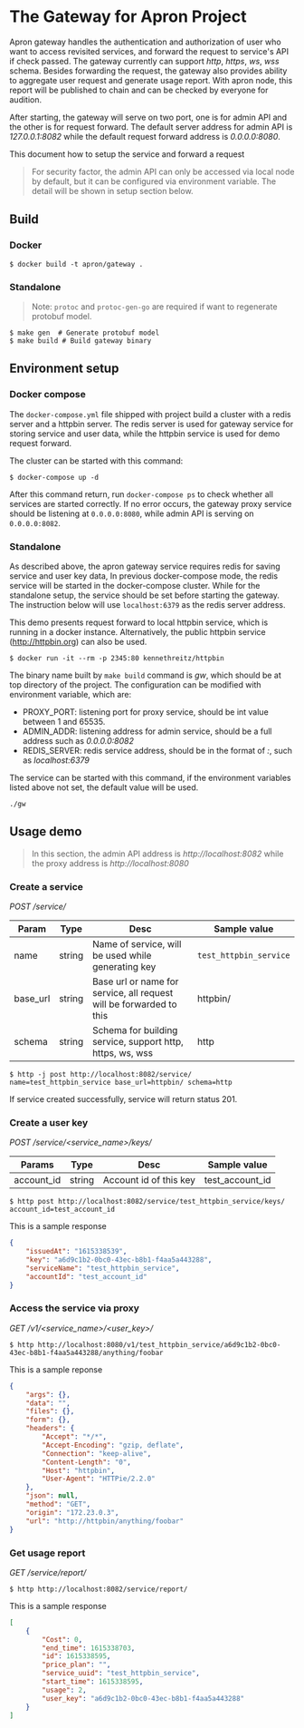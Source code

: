 

# The Gateway for Apron Project

Apron gateway handles the authentication and authorization of user who want to access revisited services,
and forward the request to service's API if check passed.
The gateway currently can support *http*, *https*, *ws*, *wss* schema.
Besides forwarding the request, the gateway also provides ability to aggregate user request and generate usage report.
With apron node, this report will be published to chain and can be checked by everyone for audition.

After starting, the gateway will serve on two port,
one is for admin API and the other is for request forward.
The default server address for admin API is *127.0.0.1:8082*
while the default request forward address is *0.0.0.0:8080*.

This document how to setup the service and forward a request

> For security factor, the admin API can only be accessed via local node by default, 
> but it can be configured via environment variable. The detail will be shown in setup section below.

## Build

### Docker

```shell
$ docker build -t apron/gateway .
```

### Standalone

> Note: `protoc` and `protoc-gen-go` are required if want to regenerate protobuf model.

```shell
$ make gen  # Generate protobuf model
$ make build # Build gateway binary
```

## Environment setup

### Docker compose

The `docker-compose.yml` file shipped with project build a cluster with a redis server and a httpbin server.
The redis server is used for gateway service for storing service and user data,
while the httpbin service is used for demo request forward.

The cluster can be started with this command:
```shell
$ docker-compose up -d
```

After this command return, run `docker-compose ps` to check whether all services are started correctly.
If no error occurs, the gateway proxy service should be listening at `0.0.0.0:8080`,
while admin API is serving on `0.0.0.0:8082`.

### Standalone

As described above, the apron gateway service requires redis for saving service and user key data,
In previous docker-compose mode, the redis service will be started in the docker-compose cluster.
While for the standalone setup, the service should be set before starting the gateway.
The instruction below will use `localhost:6379` as the redis server address.

This demo presents request forward to local httpbin service, which is running in a docker instance.
Alternatively, the public httpbin service (http://httpbin.org) can also be used.

```shell
$ docker run -it --rm -p 2345:80 kennethreitz/httpbin
```

The binary name built by `make build` command is *gw*, which should be at top directory of the project.
The configuration can be modified with environment variable, which are:

* PROXY_PORT: listening port for proxy service, should be int value between 1 and 65535.
* ADMIN_ADDR: listening address for admin service, should be a full address such as *0.0.0.0:8082*
* REDIS_SERVER: redis service address, should be in the format of *<IP>:<PORT>*, such as *localhost:6379*

The service can be started with this command, if the environment variables listed above not set,
the default value will be used.

```
./gw
```

## Usage demo

> In this section, the admin API address is *http://localhost:8082*
> while the proxy address is *http://localhost:8080*

### Create a service

*POST /service/*

| Param    | Type   | Desc                                                         | Sample value           |
| -------- | ------ | ------------------------------------------------------------ | ---------------------- |
| name     | string | Name of service, will be used while generating key           | `test_httpbin_service` |
| base_url | string | Base url or name for service, all request will be forwarded to this | httpbin/               |
| schema   | string | Schema for building service, support http, https, ws, wss    | http                   |



```shell
$ http -j post http://localhost:8082/service/ name=test_httpbin_service base_url=httpbin/ schema=http

```

If service created successfully, service will return status 201.

### Create a user key

*POST /service/<service_name>/keys/*

| Params     | Type   | Desc                   | Sample value    |
| ---------- | ------ | ---------------------- | --------------- |
| account_id | string | Account id of this key | test_account_id |



```shell
$ http post http://localhost:8082/service/test_httpbin_service/keys/ account_id=test_account_id
```

This is a sample response

```json
{
    "issuedAt": "1615338539",
    "key": "a6d9c1b2-0bc0-43ec-b8b1-f4aa5a443288",
    "serviceName": "test_httpbin_service",
  	"accountId": "test_account_id"
}
```

### Access the service via proxy

*GET /v1/<service_name>/<user_key>/<requests>*

```shell
$ http http://localhost:8080/v1/test_httpbin_service/a6d9c1b2-0bc0-43ec-b8b1-f4aa5a443288/anything/foobar
```

This is a sample reponse

```json
{
    "args": {},
    "data": "",
    "files": {},
    "form": {},
    "headers": {
        "Accept": "*/*",
        "Accept-Encoding": "gzip, deflate",
        "Connection": "keep-alive",
        "Content-Length": "0",
        "Host": "httpbin",
        "User-Agent": "HTTPie/2.2.0"
    },
    "json": null,
    "method": "GET",
    "origin": "172.23.0.3",
    "url": "http://httpbin/anything/foobar"
}
```

### Get usage report

*GET /service/report/*

```shell
$ http http://localhost:8082/service/report/
```

This is a sample response

```json
[
    {
        "Cost": 0,
        "end_time": 1615338703,
        "id": 1615338595,
        "price_plan": "",
        "service_uuid": "test_httpbin_service",
        "start_time": 1615338595,
        "usage": 2,
        "user_key": "a6d9c1b2-0bc0-43ec-b8b1-f4aa5a443288"
    }
]
```
